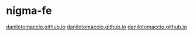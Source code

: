 # nigma-fe
[danilotomaccio.github.io](https://danilotomaccio.github.io/)
[danilotomaccio.github.io](http://localhost:8080)
[danilotomaccio.github.io](http://localhost:8081)
